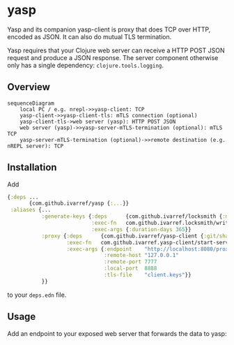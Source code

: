 # yasp

Yasp and its companion yasp-client is proxy that does
TCP over HTTP, encoded as JSON.
It can also do mutual TLS termination.

Yasp requires that your Clojure web server can receive a HTTP POST JSON
request and produce a JSON response. 
The server component otherwise only has a single dependency: `clojure.tools.logging`.

## Overview

```mermaid
sequenceDiagram
    local PC / e.g. nrepl->>yasp-client: TCP
    yasp-client->>yasp-client-tls: mTLS connection (optional)
    yasp-client-tls->web server (yasp): HTTP POST JSON
    web server (yasp)->>yasp-server-mTLS-termination (optional): mTLS TCP
    yasp-server-mTLS-termination (optional)->>remote destination (e.g. nREPL server): TCP
```

## Installation

Add 
```clojure
{:deps ...
       {com.github.ivarref/yasp {:...}}
 :aliases {...
           :generate-keys {:deps      {com.github.ivarref/locksmith {:mvn/version "0.1.6"}}
                           :exec-fn   com.github.ivarref.locksmith/write-certs!
                           :exec-args {:duration-days 365}}
           :proxy {:deps      {com.github.ivarref/yasp-client {:git/sha "..."}}
                   :exec-fn   com.github.ivarref.yasp-client/start-server!
                   :exec-args {:endpoint    "http://localhost:8080/proxy"
                               :remote-host "127.0.0.1"
                               :remote-port 7777
                               :local-port  8888
                               :tls-file    "client.keys"}}
           }}
```
to your `deps.edn` file.

## Usage

Add an endpoint to your exposed web server that forwards the data
to yasp:

```clojure

```

